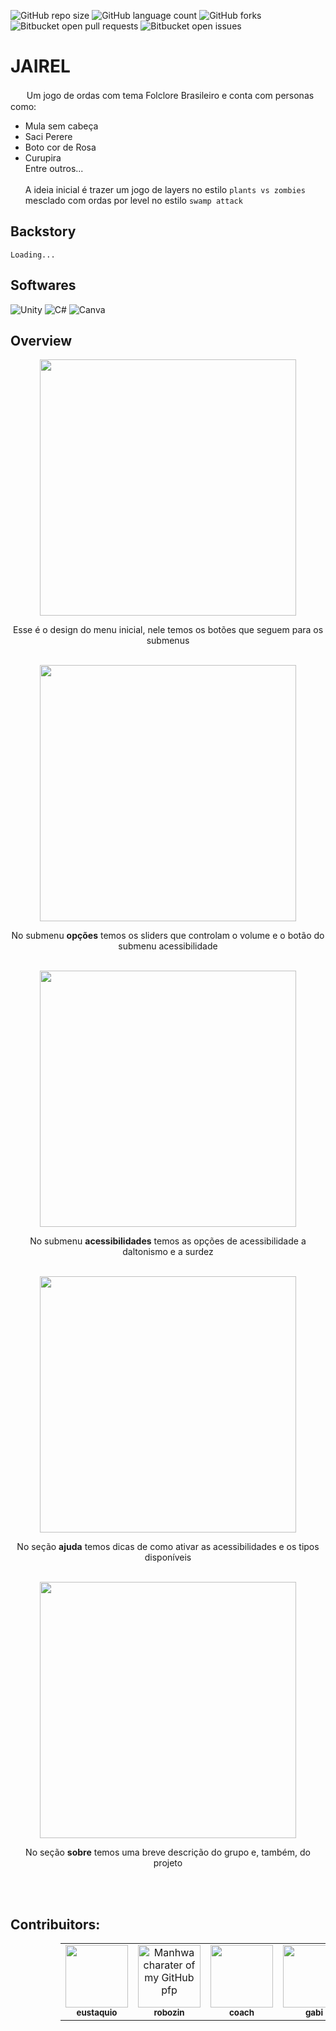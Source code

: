 ![GitHub repo size](https://img.shields.io/github/repo-size/TP-Coltec-UFMG/2023-303-jairel?style=for-the-badge)
![GitHub language count](https://img.shields.io/github/languages/count/TP-Coltec-UFMG/2023-303-jairel?style=for-the-badge)
![GitHub forks](https://img.shields.io/github/forks/TP-Coltec-UFMG/2023-303-jairel?style=for-the-badge)
![Bitbucket open pull requests](https://img.shields.io/bitbucket/pr-raw/TP-Coltec-UFMG/2023-303-jairel?style=for-the-badge)
![Bitbucket open issues](https://img.shields.io/bitbucket/issues/TP-Coltec-UFMG/2023-303-jairel?style=for-the-badge)

# JAIREL

ㅤㅤUm jogo de ordas com tema Folclore Brasileiro e conta com personas como: <br>
  - Mula sem cabeça
  - Saci Perere
  - Boto cor de Rosa
  - Curupira <br>
  Entre outros... <br></br>
    A ideia inicial é trazer um jogo de layers no estilo ``plants vs zombies`` mesclado com ordas por level no estilo ``swamp attack`` 

## Backstory

``Loading...``

## Softwares 

![Unity](https://img.shields.io/badge/unity-%23000000.svg?style=for-the-badge&logo=unity&logoColor=white)
![C#](https://img.shields.io/badge/c%23-%23239120.svg?style=for-the-badge&logo=c-sharp&logoColor=white)
![Canva](https://img.shields.io/badge/Canva-%2300C4CC.svg?style=for-the-badge&logo=Canva&logoColor=white)

## Overview
<div align="center">
    <img src="https://github.com/alvimdev/2023-303-jairel/assets/83983141/7a6cb8ea-6d77-4b05-9652-e5bdd26ecb99" height="410">
    <p>Esse é o design do menu inicial, nele temos os botões que seguem para os submenus</p>
    <br>
    <img src="https://github.com/alvimdev/2023-303-jairel/assets/83983141/24ea62f0-244e-4619-8a97-c434c76a6c0b" height="410">
    <p>No submenu <strong>opções</strong> temos os sliders que controlam o volume e o botão do submenu acessibilidade</p>
    <br>
    <img src="https://github.com/alvimdev/2023-303-jairel/assets/83983141/ce5d2360-6300-422a-86cf-952edcd8eaa1" height="410">
    <p>No submenu <strong>acessibilidades</strong> temos as opções de acessibilidade a daltonismo e a surdez</p>
    <br>
    <img src="https://github.com/alvimdev/2023-303-jairel/assets/83983141/6945574d-1bd3-4acb-b6cb-83474408a1dd" height="410">
    <p>No seção <strong>ajuda</strong> temos dicas de como ativar as acessibilidades e os tipos disponíveis</p>
    <br>
    <img src="https://github.com/alvimdev/2023-303-jairel/assets/83983141/3247c31e-ffa6-4445-b1a6-b061ce0df5e2" height="410">
    <p>No seção <strong>sobre</strong> temos uma breve descrição do grupo e, também, do projeto</p>
</div>

<br><br>

## Contribuitors:


<dl>
  <dd>
    <dl>
      <dd>
        <table style="magrin-left: 40px;">
          <tr>
          <td align="center">
              <a href="https://github.com/rafaelrat/">
                <img src="https://imgs.search.brave.com/-6nnnKHsWW4K3fvJpTdDcHsB0TLVv4wT5V4heeqxu7A/rs:fit:1000:1000:1/g:ce/aHR0cHM6Ly9zdGF0/aWMud2l4c3RhdGlj/LmNvbS9tZWRpYS8w/OGE2NzVfMzMzYWU4/MDRmNzg1NDIxM2Fj/ZTM2YTMzYmFlMDli/YTB-bXYyLmpwZy92/MS9maXQvd18xMDAw/JTJDaF8xMDAwJTJD/YWxfYyUyQ3FfODAv/ZmlsZS5qcGc" width="100px;" alt=""/><br>
                <sub>
                  <b>eustaquio</b>
                </sub>
              </a>
            </td>
            <td align="center">
              <a href="https://github.com/alvimdev/">
                <img src="https://imgs.search.brave.com/t3XOFMVvTir0WUEAoRsYU4a4nkvriCpo8ILe3j_zK5E/rs:fit:959:959:1/g:ce/aHR0cHM6Ly9pLnBp/bmltZy5jb20vb3Jp/Z2luYWxzLzE1LzRi/LzU0LzE1NGI1NGFm/NWRhZTUyYjg3ZDZj/YTIyMmQ1ZjMyYjg0/LmpwZw" width="100px;" alt="Manhwa charater of my GitHub pfp"/><br>
                <sub>
                  <b>robozin</b>
                </sub>
              </a>
            </td>
            <td align="center">
              <a href="https://github.com/raphhax/">
                <img src="https://avatars.githubusercontent.com/u/104567495?v=4" width="100px;" alt=""/><br>
                <sub>
                  <b>coach</b>
                </sub>
              </a>
            </td>
            <td align="center">
              <a href="https://github.com/httpsgabi/">
                <img src="https://i.pinimg.com/736x/7d/ec/ec/7dececb749898fa72a3bc8040a7d7c5a.jpg" width="100px;" alt=""/><br>
                <sub>
                  <b>gabi</b>
                </sub>
              </a>
            </td>
            <td align="center">
              <a href="https://github.com/GuilhermeoLuiz/">
                <img src="https://avatars.githubusercontent.com/u/104567893?v=4" width="100px;" alt=""/><br>
                <sub>
                  <b>butão</b>
                </sub>
              </a>
            </td>
          </tr>
        </table>
      </dd>
    </dl>
  </dd>
</dl>
